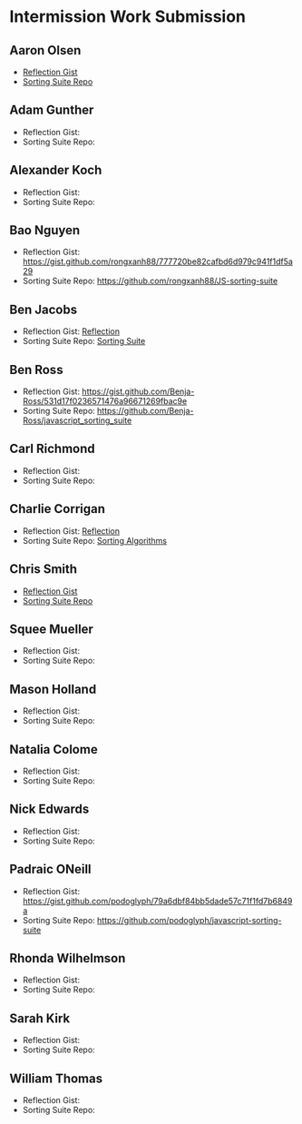 # Intermission Work Submission

## Aaron Olsen

* [Reflection Gist](https://gist.github.com/MrAaronOlsen/cd97ff95fb22b8ec19c17b1042aa12e7) 
* [Sorting Suite Repo](https://github.com/MrAaronOlsen/sorting_suite_javascript)

## Adam Gunther

* Reflection Gist: 
* Sorting Suite Repo: 

## Alexander Koch

* Reflection Gist: 
* Sorting Suite Repo: 

## Bao Nguyen

* Reflection Gist: https://gist.github.com/rongxanh88/777720be82cafbd6d979c941f1df5a29
* Sorting Suite Repo: https://github.com/rongxanh88/JS-sorting-suite

## Ben Jacobs

* Reflection Gist: [Reflection](https://gist.github.com/Benjaminpjacobs/fc12b9ab0bb3174101f2b3733e7a2b90)
* Sorting Suite Repo: [Sorting Suite](https://github.com/Benjaminpjacobs/js-sorting-suite)

## Ben Ross

* Reflection Gist: https://gist.github.com/Benja-Ross/531d17f0236571476a96671269fbac9e
* Sorting Suite Repo: https://github.com/Benja-Ross/javascript_sorting_suite

## Carl Richmond

* Reflection Gist: 
* Sorting Suite Repo: 

## Charlie Corrigan

* Reflection Gist: [Reflection](https://gist.github.com/charliecorrigan/64427fceb900ac550a17f428ce489f16)
* Sorting Suite Repo: [Sorting Algorithms](https://github.com/charliecorrigan/sorting-algorithms)

## Chris Smith

* [Reflection Gist](https://gist.github.com/iamchrissmith/58686f5c9d463ec3a741808b8c4ca3ea)
* [Sorting Suite Repo](https://github.com/iamchrissmith/sorting-suite) 

## Squee Mueller 

* Reflection Gist: 
* Sorting Suite Repo: 

## Mason Holland

* Reflection Gist: 
* Sorting Suite Repo: 

## Natalia Colome

* Reflection Gist: 
* Sorting Suite Repo: 

## Nick Edwards

* Reflection Gist: 
* Sorting Suite Repo: 

## Padraic ONeill

* Reflection Gist: https://gist.github.com/podoglyph/79a6dbf84bb5dade57c71f1fd7b6849a
* Sorting Suite Repo: https://github.com/podoglyph/javascript-sorting-suite

## Rhonda Wilhelmson

* Reflection Gist: 
* Sorting Suite Repo: 

## Sarah Kirk

* Reflection Gist: 
* Sorting Suite Repo: 

## William Thomas

* Reflection Gist: 
* Sorting Suite Repo: 

